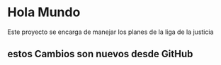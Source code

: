 # Hola Mundo

Este proyecto se encarga de manejar los planes de la liga de la justicia


## estos Cambios son nuevos desde GitHub
